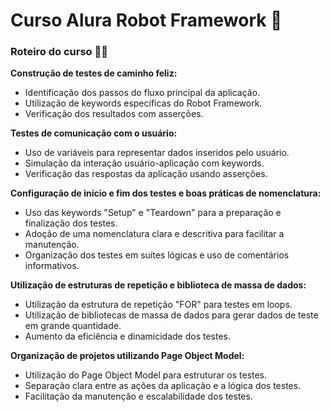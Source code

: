 # Curso Alura Robot Framework 🤖

<h3>Roteiro do curso 🧑‍💻 </h3>

<strong>Construção de testes de caminho feliz: </strong>
- Identificação dos passos do fluxo principal da aplicação.
- Utilização de keywords específicas do Robot Framework.
- Verificação dos resultados com asserções.

<strong>Testes de comunicação com o usuário: </strong>
- Uso de variáveis para representar dados inseridos pelo usuário.
- Simulação da interação usuário-aplicação com keywords.
- Verificação das respostas da aplicação usando asserções.

<strong>Configuração de início e fim dos testes e boas práticas de nomenclatura: </strong>
- Uso das keywords "Setup" e "Teardown" para a preparação e finalização dos testes.
- Adoção de uma nomenclatura clara e descritiva para facilitar a manutenção.
- Organização dos testes em suítes lógicas e uso de comentários informativos.

<strong>Utilização de estruturas de repetição e biblioteca de massa de dados: </strong>
- Utilização da estrutura de repetição "FOR" para testes em loops.
- Utilização de bibliotecas de massa de dados para gerar dados de teste em grande quantidade.
- Aumento da eficiência e dinamicidade dos testes.

<strong>Organização de projetos utilizando Page Object Model: </strong>
- Utilização do Page Object Model para estruturar os testes.
- Separação clara entre as ações da aplicação e a lógica dos testes.
- Facilitação da manutenção e escalabilidade dos testes.

